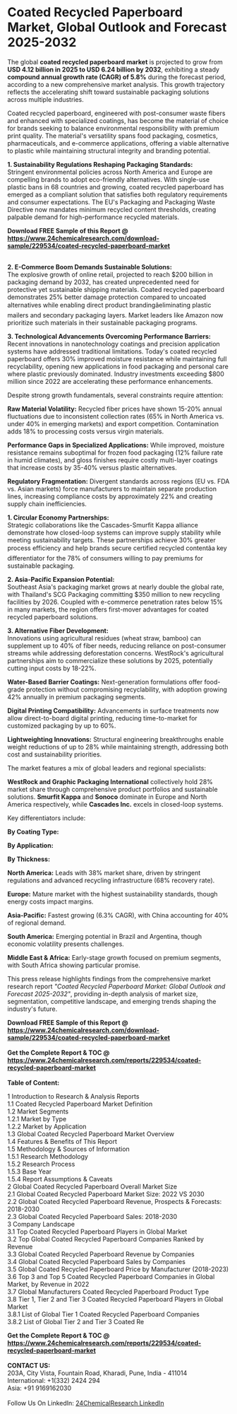 <h1>Coated Recycled Paperboard Market, Global Outlook and Forecast 2025-2032</h1><p>The global <strong>coated recycled paperboard market</strong> is projected to grow from <strong>USD 4.12 billion in 2025 to USD 6.24 billion by 2032</strong>, exhibiting a steady <strong>compound annual growth rate (CAGR) of 5.8%</strong> during the forecast period, according to a new comprehensive market analysis. This growth trajectory reflects the accelerating shift toward sustainable packaging solutions across multiple industries.</p><p>Coated recycled paperboard, engineered with post-consumer waste fibers and enhanced with specialized coatings, has become the material of choice for brands seeking to balance environmental responsibility with premium print quality. The material's versatility spans food packaging, cosmetics, pharmaceuticals, and e-commerce applications, offering a viable alternative to plastic while maintaining structural integrity and branding potential.</p><p><strong>1. Sustainability Regulations Reshaping Packaging Standards:</strong><br>
Stringent environmental policies across North America and Europe are compelling brands to adopt eco-friendly alternatives. With single-use plastic bans in 68 countries and growing, coated recycled paperboard has emerged as a compliant solution that satisfies both regulatory requirements and consumer expectations. The EU's Packaging and Packaging Waste Directive now mandates minimum recycled content thresholds, creating palpable demand for high-performance recycled materials.</p><div><b>Download FREE Sample of this Report @ 
            <a href="https://www.24chemicalresearch.com/download-sample/229534/coated-recycled-paperboard-market">
            https://www.24chemicalresearch.com/download-sample/229534/coated-recycled-paperboard-market</a></b></div><br><p><strong>2. E-Commerce Boom Demands Sustainable Solutions:</strong><br>
The explosive growth of online retail, projected to reach $200 billion in packaging demand by 2032, has created unprecedented need for protective yet sustainable shipping materials. Coated recycled paperboard demonstrates 25% better damage protection compared to uncoated alternatives while enabling direct product brandingâeliminating plastic mailers and secondary packaging layers. Market leaders like Amazon now prioritize such materials in their sustainable packaging programs.</p><p><strong>3. Technological Advancements Overcoming Performance Barriers:</strong><br>
Recent innovations in nanotechnology coatings and precision application systems have addressed traditional limitations. Today's coated recycled paperboard offers 30% improved moisture resistance while maintaining full recyclability, opening new applications in food packaging and personal care where plastic previously dominated. Industry investments exceeding $800 million since 2022 are accelerating these performance enhancements.</p><p>Despite strong growth fundamentals, several constraints require attention:</p><p><strong>Raw Material Volatility:</strong> Recycled fiber prices have shown 15-20% annual fluctuations due to inconsistent collection rates (65% in North America vs. under 40% in emerging markets) and export competition. Contamination adds 18% to processing costs versus virgin materials.</p><p><strong>Performance Gaps in Specialized Applications:</strong> While improved, moisture resistance remains suboptimal for frozen food packaging (12% failure rate in humid climates), and gloss finishes require costly multi-layer coatings that increase costs by 35-40% versus plastic alternatives.</p><p><strong>Regulatory Fragmentation:</strong> Divergent standards across regions (EU vs. FDA vs. Asian markets) force manufacturers to maintain separate production lines, increasing compliance costs by approximately 22% and creating supply chain inefficiencies.</p><p><strong>1. Circular Economy Partnerships:</strong><br>
Strategic collaborations like the Cascades-Smurfit Kappa alliance demonstrate how closed-loop systems can improve supply stability while meeting sustainability targets. These partnerships achieve 30% greater process efficiency and help brands secure certified recycled contentâa key differentiator for the 78% of consumers willing to pay premiums for sustainable packaging.</p><p><strong>2. Asia-Pacific Expansion Potential:</strong><br>
Southeast Asia's packaging market grows at nearly double the global rate, with Thailand's SCG Packaging committing $350 million to new recycling facilities by 2026. Coupled with e-commerce penetration rates below 15% in many markets, the region offers first-mover advantages for coated recycled paperboard solutions.</p><p><strong>3. Alternative Fiber Development:</strong><br>
Innovations using agricultural residues (wheat straw, bamboo) can supplement up to 40% of fiber needs, reducing reliance on post-consumer streams while addressing deforestation concerns. WestRock's agricultural partnerships aim to commercialize these solutions by 2025, potentially cutting input costs by 18-22%.</p><p><strong>Water-Based Barrier Coatings:</strong> Next-generation formulations offer food-grade protection without compromising recyclability, with adoption growing 42% annually in premium packaging segments.</p><p><strong>Digital Printing Compatibility:</strong> Advancements in surface treatments now allow direct-to-board digital printing, reducing time-to-market for customized packaging by up to 60%.</p><p><strong>Lightweighting Innovations:</strong> Structural engineering breakthroughs enable weight reductions of up to 28% while maintaining strength, addressing both cost and sustainability priorities.</p><p>The market features a mix of global leaders and regional specialists:</p><p><strong>WestRock and Graphic Packaging International</strong> collectively hold 28% market share through comprehensive product portfolios and sustainable solutions. <strong>Smurfit Kappa</strong> and <strong>Sonoco</strong> dominate in Europe and North America respectively, while <strong>Cascades Inc.</strong> excels in closed-loop systems.</p><p>Key differentiators include: </p><p><strong>By Coating Type:</strong></p><p><strong>By Application:</strong></p><p><strong>By Thickness:</strong></p><p><strong>North America:</strong> Leads with 38% market share, driven by stringent regulations and advanced recycling infrastructure (68% recovery rate).</p><p><strong>Europe:</strong> Mature market with the highest sustainability standards, though energy costs impact margins.</p><p><strong>Asia-Pacific:</strong> Fastest growing (6.3% CAGR), with China accounting for 40% of regional demand.</p><p><strong>South America:</strong> Emerging potential in Brazil and Argentina, though economic volatility presents challenges.</p><p><strong>Middle East &amp; Africa:</strong> Early-stage growth focused on premium segments, with South Africa showing particular promise.</p><p>This press release highlights findings from the comprehensive market research report <em>"Coated Recycled Paperboard Market: Global Outlook and Forecast 2025-2032"</em>, providing in-depth analysis of market size, segmentation, competitive landscape, and emerging trends shaping the industry's future.</p><div><b>Download FREE Sample of this Report @ 
            <a href="https://www.24chemicalresearch.com/download-sample/229534/coated-recycled-paperboard-market">
            https://www.24chemicalresearch.com/download-sample/229534/coated-recycled-paperboard-market</a></b></div><br><div><b>Get the Complete Report & TOC @ 
            <a href="https://www.24chemicalresearch.com/reports/229534/coated-recycled-paperboard-market">
            https://www.24chemicalresearch.com/reports/229534/coated-recycled-paperboard-market</a></b></div><br>
            <b>Table of Content:</b><p>1 Introduction to Research & Analysis Reports<br />
    1.1 Coated Recycled Paperboard Market Definition<br />
    1.2 Market Segments<br />
        1.2.1 Market by Type<br />
        1.2.2 Market by Application<br />
    1.3 Global Coated Recycled Paperboard Market Overview<br />
    1.4 Features & Benefits of This Report<br />
    1.5 Methodology & Sources of Information<br />
        1.5.1 Research Methodology<br />
        1.5.2 Research Process<br />
        1.5.3 Base Year<br />
        1.5.4 Report Assumptions & Caveats<br />
2 Global Coated Recycled Paperboard Overall Market Size<br />
    2.1 Global Coated Recycled Paperboard Market Size: 2022 VS 2030<br />
    2.2 Global Coated Recycled Paperboard Revenue, Prospects & Forecasts: 2018-2030<br />
    2.3 Global Coated Recycled Paperboard Sales: 2018-2030<br />
3 Company Landscape<br />
    3.1 Top Coated Recycled Paperboard Players in Global Market<br />
    3.2 Top Global Coated Recycled Paperboard Companies Ranked by Revenue<br />
    3.3 Global Coated Recycled Paperboard Revenue by Companies<br />
    3.4 Global Coated Recycled Paperboard Sales by Companies<br />
    3.5 Global Coated Recycled Paperboard Price by Manufacturer (2018-2023)<br />
    3.6 Top 3 and Top 5 Coated Recycled Paperboard Companies in Global Market, by Revenue in 2022<br />
    3.7 Global Manufacturers Coated Recycled Paperboard Product Type<br />
    3.8 Tier 1, Tier 2 and Tier 3 Coated Recycled Paperboard Players in Global Market<br />
        3.8.1 List of Global Tier 1 Coated Recycled Paperboard Companies<br />
        3.8.2 List of Global Tier 2 and Tier 3 Coated Re</p><div><b>Get the Complete Report & TOC @ 
            <a href="https://www.24chemicalresearch.com/reports/229534/coated-recycled-paperboard-market">
            https://www.24chemicalresearch.com/reports/229534/coated-recycled-paperboard-market</a></b></div><br><b>CONTACT US:</b><br>
            203A, City Vista, Fountain Road, Kharadi, Pune, India - 411014<br>
            International: +1(332) 2424 294<br>
            Asia: +91 9169162030 <br><br>
            Follow Us On LinkedIn: <a href="https://www.linkedin.com/company/24chemicalresearch/">24ChemicalResearch LinkedIn</a>